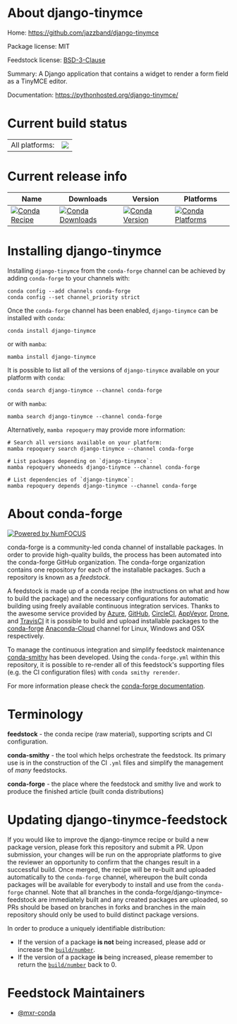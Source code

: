 About django-tinymce
====================

Home: https://github.com/jazzband/django-tinymce

Package license: MIT

Feedstock license: [BSD-3-Clause](https://github.com/conda-forge/django-tinymce-feedstock/blob/main/LICENSE.txt)

Summary: A Django application that contains a widget to render a form field as a TinyMCE editor.

Documentation: https://pythonhosted.org/django-tinymce/

Current build status
====================


<table><tr><td>All platforms:</td>
    <td>
      <a href="https://dev.azure.com/conda-forge/feedstock-builds/_build/latest?definitionId=15130&branchName=main">
        <img src="https://dev.azure.com/conda-forge/feedstock-builds/_apis/build/status/django-tinymce-feedstock?branchName=main">
      </a>
    </td>
  </tr>
</table>

Current release info
====================

| Name | Downloads | Version | Platforms |
| --- | --- | --- | --- |
| [![Conda Recipe](https://img.shields.io/badge/recipe-django--tinymce-green.svg)](https://anaconda.org/conda-forge/django-tinymce) | [![Conda Downloads](https://img.shields.io/conda/dn/conda-forge/django-tinymce.svg)](https://anaconda.org/conda-forge/django-tinymce) | [![Conda Version](https://img.shields.io/conda/vn/conda-forge/django-tinymce.svg)](https://anaconda.org/conda-forge/django-tinymce) | [![Conda Platforms](https://img.shields.io/conda/pn/conda-forge/django-tinymce.svg)](https://anaconda.org/conda-forge/django-tinymce) |

Installing django-tinymce
=========================

Installing `django-tinymce` from the `conda-forge` channel can be achieved by adding `conda-forge` to your channels with:

```
conda config --add channels conda-forge
conda config --set channel_priority strict
```

Once the `conda-forge` channel has been enabled, `django-tinymce` can be installed with `conda`:

```
conda install django-tinymce
```

or with `mamba`:

```
mamba install django-tinymce
```

It is possible to list all of the versions of `django-tinymce` available on your platform with `conda`:

```
conda search django-tinymce --channel conda-forge
```

or with `mamba`:

```
mamba search django-tinymce --channel conda-forge
```

Alternatively, `mamba repoquery` may provide more information:

```
# Search all versions available on your platform:
mamba repoquery search django-tinymce --channel conda-forge

# List packages depending on `django-tinymce`:
mamba repoquery whoneeds django-tinymce --channel conda-forge

# List dependencies of `django-tinymce`:
mamba repoquery depends django-tinymce --channel conda-forge
```


About conda-forge
=================

[![Powered by
NumFOCUS](https://img.shields.io/badge/powered%20by-NumFOCUS-orange.svg?style=flat&colorA=E1523D&colorB=007D8A)](https://numfocus.org)

conda-forge is a community-led conda channel of installable packages.
In order to provide high-quality builds, the process has been automated into the
conda-forge GitHub organization. The conda-forge organization contains one repository
for each of the installable packages. Such a repository is known as a *feedstock*.

A feedstock is made up of a conda recipe (the instructions on what and how to build
the package) and the necessary configurations for automatic building using freely
available continuous integration services. Thanks to the awesome service provided by
[Azure](https://azure.microsoft.com/en-us/services/devops/), [GitHub](https://github.com/),
[CircleCI](https://circleci.com/), [AppVeyor](https://www.appveyor.com/),
[Drone](https://cloud.drone.io/welcome), and [TravisCI](https://travis-ci.com/)
it is possible to build and upload installable packages to the
[conda-forge](https://anaconda.org/conda-forge) [Anaconda-Cloud](https://anaconda.org/)
channel for Linux, Windows and OSX respectively.

To manage the continuous integration and simplify feedstock maintenance
[conda-smithy](https://github.com/conda-forge/conda-smithy) has been developed.
Using the ``conda-forge.yml`` within this repository, it is possible to re-render all of
this feedstock's supporting files (e.g. the CI configuration files) with ``conda smithy rerender``.

For more information please check the [conda-forge documentation](https://conda-forge.org/docs/).

Terminology
===========

**feedstock** - the conda recipe (raw material), supporting scripts and CI configuration.

**conda-smithy** - the tool which helps orchestrate the feedstock.
                   Its primary use is in the construction of the CI ``.yml`` files
                   and simplify the management of *many* feedstocks.

**conda-forge** - the place where the feedstock and smithy live and work to
                  produce the finished article (built conda distributions)


Updating django-tinymce-feedstock
=================================

If you would like to improve the django-tinymce recipe or build a new
package version, please fork this repository and submit a PR. Upon submission,
your changes will be run on the appropriate platforms to give the reviewer an
opportunity to confirm that the changes result in a successful build. Once
merged, the recipe will be re-built and uploaded automatically to the
`conda-forge` channel, whereupon the built conda packages will be available for
everybody to install and use from the `conda-forge` channel.
Note that all branches in the conda-forge/django-tinymce-feedstock are
immediately built and any created packages are uploaded, so PRs should be based
on branches in forks and branches in the main repository should only be used to
build distinct package versions.

In order to produce a uniquely identifiable distribution:
 * If the version of a package **is not** being increased, please add or increase
   the [``build/number``](https://docs.conda.io/projects/conda-build/en/latest/resources/define-metadata.html#build-number-and-string).
 * If the version of a package **is** being increased, please remember to return
   the [``build/number``](https://docs.conda.io/projects/conda-build/en/latest/resources/define-metadata.html#build-number-and-string)
   back to 0.

Feedstock Maintainers
=====================

* [@mxr-conda](https://github.com/mxr-conda/)

